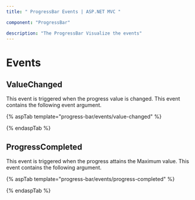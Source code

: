 ```yaml
---
title: " ProgressBar Events | ASP.NET MVC "

component: "ProgressBar"

description: "The ProgressBar Visualize the events"
---
```


# Events

## ValueChanged

<!-- markdownlint-disable MD033 -->

This event is triggered when the progress value is changed. This event contains the following event argument.

{% aspTab template="progress-bar/events/value-changed" %}

{% endaspTab %}

## ProgressCompleted

This event is triggered when the progress attains the Maximum value. This event contains the following argument.

{% aspTab template="progress-bar/events/progress-completed" %}

{% endaspTab %}
